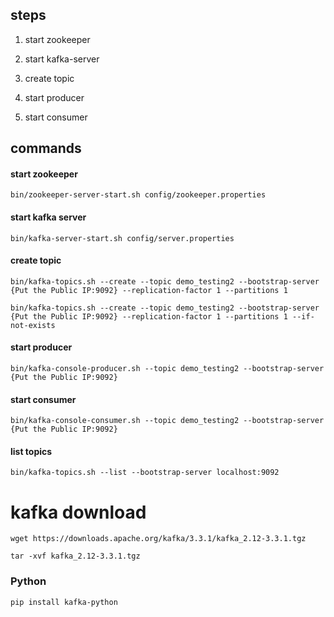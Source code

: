## steps

1. start zookeeper

2. start kafka-server
3. create topic
4. start producer
5. start consumer

## commands
#### start zookeeper

`bin/zookeeper-server-start.sh config/zookeeper.properties`

#### start kafka server
`bin/kafka-server-start.sh config/server.properties`

#### create topic
`bin/kafka-topics.sh --create --topic demo_testing2 --bootstrap-server {Put the Public IP:9092} --replication-factor 1 --partitions 1`

`bin/kafka-topics.sh --create --topic demo_testing2 --bootstrap-server {Put the Public IP:9092} --replication-factor 1 --partitions 1 --if-not-exists`

#### start producer
`bin/kafka-console-producer.sh --topic demo_testing2 --bootstrap-server {Put the Public IP:9092}`

#### start consumer
`bin/kafka-console-consumer.sh --topic demo_testing2 --bootstrap-server {Put the Public IP:9092}`

#### list topics
`bin/kafka-topics.sh --list --bootstrap-server localhost:9092`

# kafka download
`wget https://downloads.apache.org/kafka/3.3.1/kafka_2.12-3.3.1.tgz`

`tar -xvf kafka_2.12-3.3.1.tgz`

### Python
`pip install kafka-python`